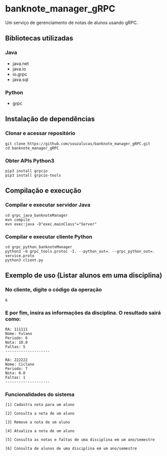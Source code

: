 # banknote_manager_gRPC
Um serviço de gerenciamento de notas de alunos usando gRPC. 

## Bibliotecas utilizadas

### Java
- java.net
- java.io
- io.grpc
- java.sql

### Python
- grpc

## Instalação de dependências

### Clonar e acessar repositório
```
git clone https://github.com/souzalucas/banknote_manager_gRPC.git
cd banknote_manager_gRPC
```

### Obter APIs Python3
```
pip3 install grpcio
pip3 install grpcio-tools
```

## Compilação e execução

### Compilar e executar servidor Java
```
cd grpc_java_banknoteManager
mvn compile
mvn exec:java -D"exec.mainClass"="Server"
```

### Compilar e executar cliente Python
```
cd grpc_python_banknoteManager
python3 -m grpc_tools.protoc -I. --python_out=. --grpc_python_out=. service.proto
python3 client.py
```

## Exemplo de uso (Listar alunos em uma disciplina)

### No cliente, digite o código da operação
```
6
```

### E por fim, insira as informações da disciplina. O resultado sairá como:
```
RA: 111111
Nome: Fulano
Periodo: 6
Nota: 10.0
Faltas: 5
--------------------

RA: 222222
Nome: Ciclano
Periodo: 7
Nota: 0.0
Faltas: 1
--------------------
```

### Funcionalidades do sistema
```
[1] Cadastra nota para um aluno

[2] Consulta a nota de um aluno

[3] Remove a nota de um aluno

[4] Atualiza a nota de um aluno

[5] Consulta as notas e faltas de uma disciplina em um ano/semestre

[6] Consulta de alunos de uma disciplina em um ano/semestre
```